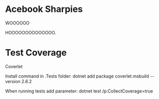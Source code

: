 # Acebook Sharpies 

WOOOOOO

HOOOOOOOOOOOOOO.

# Test Coverage

Coverlet

Install command in .Tests folder: 
dotnet add package coverlet.msbuild --version 2.6.2

When running tests add parameter: 
dotnet test /p:CollectCoverage=true
